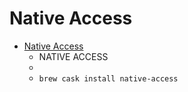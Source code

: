 # Native Access
- [Native Access](https://native-instruments.com/specials/native-access)
  -  NATIVE ACCESS
  - 
  - `brew cask install native-access`
